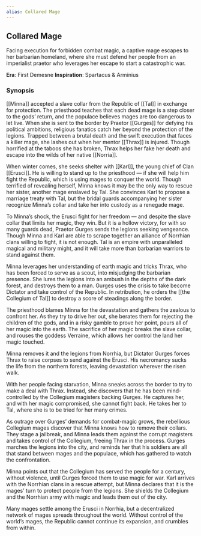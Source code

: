 ```yaml
---
alias: Collared Mage
---
```


## Collared Mage

Facing execution for forbidden combat magic, a captive mage escapes to her barbarian homeland, where she must defend her people from an imperialist praetor who leverages her escape to start a catastrophic war.

**Era**: First Demesne
**Inspiration**: Spartacus & Arminius	

### Synopsis

[[Minna]] accepted a slave collar from the Republic of [[Tal]] in exchange for protection. The priesthood teaches that each dead mage is a step closer to the gods’ return, and the populace believes mages are too dangerous to let live. When she is sent to the border by Praetor [[Gurges]] for defying his political ambitions, religious fanatics catch her beyond the protection of the legions. Trapped between a brutal death and the swift execution that faces a killer mage, she lashes out when her mentor [[Thrax]] is injured. Though horrified at the taboos she has broken, Thrax helps her fake her death and escape into the wilds of her native [[Norria]].

When winter comes, she seeks shelter with [[Karl]], the young chief of Clan [[Erusci]]. He is willing to stand up to the priesthood — if she will help him fight the Republic, which is using mages to conquer the world. Though terrified of revealing herself, Minna knows it may be the only way to rescue her sister, another mage enslaved by Tal. She convinces Karl to propose a marriage treaty with Tal, but the bridal guards accompanying her sister recognize Minna’s collar and take her into custody as a renegade mage.

To Minna’s shock, the Erusci fight for her freedom — and despite the slave collar that limits her magic, they win. But it is a hollow victory, for with so many guards dead, Praetor Gurges sends the legions seeking vengeance. Though Minna and Karl are able to scrape together an alliance of Norrhian clans willing to fight, it is not enough. Tal is an empire with unparalleled magical and military might, and it will take more than barbarian warriors to stand against them.

Minna leverages her understanding of earth magic and tricks Thrax, who has been forced to serve as a scout, into misjudging the barbarian presence. She lures the legions into an ambush in the depths of the dark forest, and destroys them to a man. Gurges uses the crisis to take become Dictator and take control of the Republic. In retribution, he orders the [[the Collegium of Tal]] to destroy a score of steadings along the border.

The priesthood blames Minna for the devastation and gathers the zealous to confront her. As they try to drive her out, she berates them for rejecting the children of the gods, and in a risky gamble to prove her point, pours all of her magic into the earth. The sacrifice of her magic breaks the slave collar, and rouses the goddess Verraine, which allows her control the land her magic touched.

Minna removes it and the legions from Norrhia, but Dictator Gurges forces Thrax to raise corpses to send against the Erusci. His necromancy sucks the life from the northern forests, leaving devastation wherever the risen walk.

With her people facing starvation, Minna sneaks across the border to try to make a deal with Thrax. Instead, she discovers that he has been mind-controlled by the Collegium magisters backing Gurges. He captures her, and with her magic compromised, she cannot fight back. He takes her to Tal, where she is to be tried for her many crimes.

As outrage over Gurges’ demands for combat-magic grows, the rebellious Collegium mages discover that Minna knows how to remove their collars. They stage a jailbreak, and Minna leads them against the corrupt magisters and takes control of the Collegium, freeing Thrax in the process. Gurges marches the legions into the city, and reminds her that his soldiers are all that stand between mages and the populace, which has gathered to watch the confrontation.

Minna points out that the Collegium has served the people for a century, without violence, until Gurges forced them to use magic for war. Karl arrives with the Norrhian clans in a rescue attempt, but Minna declares that it is the mages’ turn to protect people from the legions. She shields the Collegium and the Norrhian army with magic and leads them out of the city.

Many mages settle among the Erusci in Norrhia, but a decentralized network of mages spreads throughout the world. Without control of the world’s mages, the Republic cannot continue its expansion, and crumbles from within.